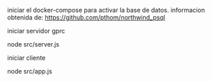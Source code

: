 iniciar el docker-compose para activar la base de datos.
informacion obtenida de: https://github.com/pthom/northwind_psql

iniciar servidor gprc

  node src/server.js

iniciar cliente 

  node src/app.js

